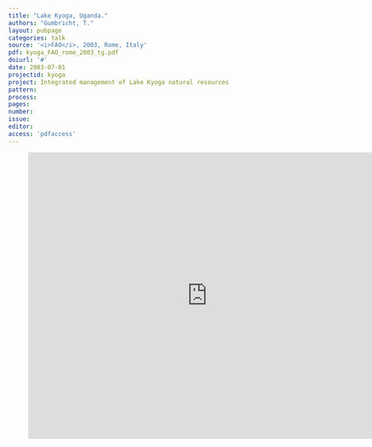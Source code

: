 ```yaml
---
title: "Lake Kyoga, Uganda."
authors: "Gumbricht, T."
layout: pubpage
categories: talk
source: '<i>FAO</i>, 2003, Rome, Italy'
pdf: kyoga_FAO_rome_2003_tg.pdf
doiurl: '#'
date: 2003-07-01
projectid: kyoga
project: Integrated management of Lake Kyoga natural resources
pattern:
process:
pages:
number:
issue:
editor:
access: 'pdfaccess'
---
```

<figure>
<iframe src="http://docs.google.com/gview?url={{ site.commonurl }}/pdf/{{ page.pdf }}&embedded=true"
style="width:720px; height:576px;" frameborder="0"></iframe>
</figure>
